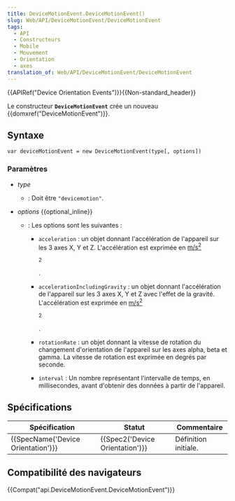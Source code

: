 ```yaml
---
title: DeviceMotionEvent.DeviceMotionEvent()
slug: Web/API/DeviceMotionEvent/DeviceMotionEvent
tags:
  - API
  - Constructeurs
  - Mobile
  - Mouvement
  - Orientation
  - axes
translation_of: Web/API/DeviceMotionEvent/DeviceMotionEvent
---
```

{{APIRef("Device Orientation Events")}}{{Non-standard_header}}

Le constructeur **`DeviceMotionEvent`** crée un nouveau {{domxref("DeviceMotionEvent")}}.

## Syntaxe

    var deviceMotionEvent = new DeviceMotionEvent(type[, options])

### Paramètres

- _type_
  - : Doit être `"devicemotion"`.
- _options_ {{optional_inline}}

  - : Les options sont les suivantes :

    - `acceleration` : un objet donnant l'accélération de l'appareil sur les 3 axes X, Y et Z. L'accélération est exprimée en [m/s<sup>2</sup>](https://en.wikipedia.org/wiki/Meter_per_second_squared)

      <sup>2</sup>

      .

    - `accelerationIncludingGravity` : un objet donnant l'accélération de l'appareil sur les 3 axes X, Y et Z avec l'effet de la gravité. L'accélération est exprimée en [m/s<sup>2</sup>](https://en.wikipedia.org/wiki/Meter_per_second_squared)

      <sup>2</sup>

      .

    - `rotationRate` : un objet donnant la vitesse de rotation du changement d'orientation de l'appareil sur les axes alpha, beta et gamma. La vitesse de rotation est exprimée en degrés par seconde.
    - `interval` : Un nombre représentant l'intervalle de temps, en millisecondes, avant d'obtenir des données à partir de l'appareil.

## Spécifications

| Spécification                                | Statut                                   | Commentaire          |
| -------------------------------------------- | ---------------------------------------- | -------------------- |
| {{SpecName('Device Orientation')}} | {{Spec2('Device Orientation')}} | Définition initiale. |

## Compatibilité des navigateurs

{{Compat("api.DeviceMotionEvent.DeviceMotionEvent")}}
